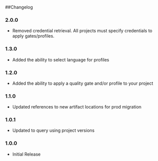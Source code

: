 ##Changelog

### 2.0.0
  - Removed credential retrieval. All projects must specify credentials to apply gates/profiles.

### 1.3.0
  - Added the ability to select language for profiles

### 1.2.0
  - Added the ability to apply a quality gate and/or profile to your project

### 1.1.0
  - Updated references to new artifact locations for prod migration

### 1.0.1
  - Updated to query using project versions

### 1.0.0
  - Initial Release
